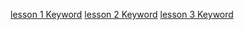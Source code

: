 
[lesson 1 Keyword](/lesson_1_keyword.md)
[lesson 2 Keyword](/note/lesson_2_.md)
[lesson 3 Keyword](/note/lesson_3_.md)